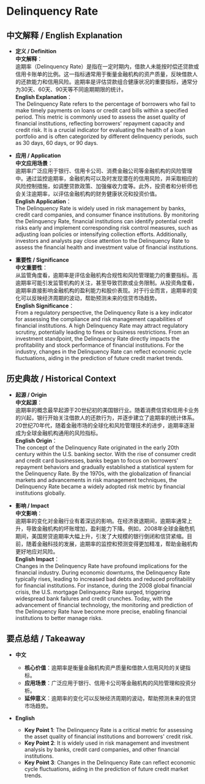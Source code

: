 # Delinquency Rate

## 中文解释 / English Explanation

* **定义 / Definition**  
  **中文解释**：  
  逾期率（Delinquency Rate）是指在一定时期内，借款人未能按时偿还贷款或信用卡账单的比例。这一指标通常用于衡量金融机构的资产质量，反映借款人的还款能力和信用风险。逾期率是评估贷款组合健康状况的重要指标，通常分为30天、60天、90天等不同逾期期限的统计。  
  **English Explanation**：  
  The Delinquency Rate refers to the percentage of borrowers who fail to make timely payments on loans or credit card bills within a specified period. This metric is commonly used to assess the asset quality of financial institutions, reflecting borrowers' repayment capacity and credit risk. It is a crucial indicator for evaluating the health of a loan portfolio and is often categorized by different delinquency periods, such as 30 days, 60 days, or 90 days.

* **应用 / Application**  
  **中文应用场景**：  
  逾期率广泛应用于银行、信用卡公司、消费金融公司等金融机构的风险管理中。通过监控逾期率，金融机构可以及时发现潜在的信用风险，并采取相应的风险控制措施，如调整贷款政策、加强催收力度等。此外，投资者和分析师也会关注逾期率，以评估金融机构的财务健康状况和投资价值。  
  **English Application**：  
  The Delinquency Rate is widely used in risk management by banks, credit card companies, and consumer finance institutions. By monitoring the Delinquency Rate, financial institutions can identify potential credit risks early and implement corresponding risk control measures, such as adjusting loan policies or intensifying collection efforts. Additionally, investors and analysts pay close attention to the Delinquency Rate to assess the financial health and investment value of financial institutions.

* **重要性 / Significance**  
  **中文重要性**：  
  从监管角度看，逾期率是评估金融机构合规性和风险管理能力的重要指标。高逾期率可能引发监管机构的关注，甚至导致罚款或业务限制。从投资角度看，逾期率直接影响金融机构的盈利能力和股价表现。对于行业而言，逾期率的变化可以反映经济周期的波动，帮助预测未来的信贷市场趋势。  
  **English Significance**：  
  From a regulatory perspective, the Delinquency Rate is a key indicator for assessing the compliance and risk management capabilities of financial institutions. A high Delinquency Rate may attract regulatory scrutiny, potentially leading to fines or business restrictions. From an investment standpoint, the Delinquency Rate directly impacts the profitability and stock performance of financial institutions. For the industry, changes in the Delinquency Rate can reflect economic cycle fluctuations, aiding in the prediction of future credit market trends.

## 历史典故 / Historical Context

* **起源 / Origin**  
  **中文起源**：  
  逾期率的概念最早起源于20世纪初的美国银行业。随着消费信贷和信用卡业务的兴起，银行开始关注借款人的还款行为，并逐步建立了逾期率的统计体系。20世纪70年代，随着金融市场的全球化和风险管理技术的进步，逾期率逐渐成为全球金融机构通用的风险指标。  
  **English Origin**：  
  The concept of the Delinquency Rate originated in the early 20th century within the U.S. banking sector. With the rise of consumer credit and credit card businesses, banks began to focus on borrowers' repayment behaviors and gradually established a statistical system for the Delinquency Rate. By the 1970s, with the globalization of financial markets and advancements in risk management techniques, the Delinquency Rate became a widely adopted risk metric by financial institutions globally.

* **影响 / Impact**  
  **中文影响**：  
  逾期率的变化对金融行业有着深远的影响。在经济衰退期间，逾期率通常上升，导致金融机构的坏账增加，盈利能力下降。例如，2008年全球金融危机期间，美国房贷逾期率大幅上升，引发了大规模的银行倒闭和信贷紧缩。目前，随着金融科技的发展，逾期率的监控和预测变得更加精准，帮助金融机构更好地应对风险。  
  **English Impact**：  
  Changes in the Delinquency Rate have profound implications for the financial industry. During economic downturns, the Delinquency Rate typically rises, leading to increased bad debts and reduced profitability for financial institutions. For instance, during the 2008 global financial crisis, the U.S. mortgage Delinquency Rate surged, triggering widespread bank failures and credit crunches. Today, with the advancement of financial technology, the monitoring and prediction of the Delinquency Rate have become more precise, enabling financial institutions to better manage risks.

## 要点总结 / Takeaway

* **中文**  
  - **核心价值**：逾期率是衡量金融机构资产质量和借款人信用风险的关键指标。  
  - **应用场景**：广泛应用于银行、信用卡公司等金融机构的风险管理和投资分析。  
  - **延伸意义**：逾期率的变化可以反映经济周期的波动，帮助预测未来的信贷市场趋势。

* **English**  
  - **Key Point 1**: The Delinquency Rate is a critical metric for assessing the asset quality of financial institutions and borrowers' credit risk.  
  - **Key Point 2**: It is widely used in risk management and investment analysis by banks, credit card companies, and other financial institutions.  
  - **Key Point 3**: Changes in the Delinquency Rate can reflect economic cycle fluctuations, aiding in the prediction of future credit market trends.